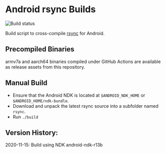 Android rsync Builds
====================

![Build status](https://github.com/ribbons/android-rsync/workflows/Build/badge.svg)

Build script to cross-compile [rsync](https://rsync.samba.org/) for Android.


Precompiled Binaries
--------------------

armv7a and aarch64 binaries compiled under GitHub Actions are available as
release assets from this repository.


Manual Build
------------

* Ensure that the Android NDK is located at `$ANDROID_NDK_HOME` or
  `$ANDROID_HOME/ndk-bundle`.
* Download and unpack the latest rsync source into a subfolder named `rsync`.
* Run `./build`

Version History:
----------------
2020-11-15: Build using NDK android-ndk-r13b